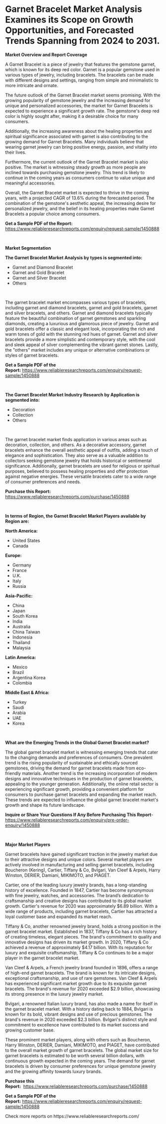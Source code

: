 <p><h1>Garnet Bracelet Market Analysis Examines its Scope on Growth Opportunities, and Forecasted Trends Spanning from 2024 to 2031.</h1></p><p><strong>Market Overview and Report Coverage</strong></p>
<p><p>A Garnet Bracelet is a piece of jewelry that features the gemstone garnet, which is known for its deep red color. Garnet is a popular gemstone used in various types of jewelry, including bracelets. The bracelets can be made with different designs and settings, ranging from simple and minimalistic to more intricate and ornate.</p><p>The future outlook of the Garnet Bracelet market seems promising. With the growing popularity of gemstone jewelry and the increasing demand for unique and personalized accessories, the market for Garnet Bracelets is expected to experience a significant growth rate. The gemstone's deep red color is highly sought after, making it a desirable choice for many consumers.</p><p>Additionally, the increasing awareness about the healing properties and spiritual significance associated with garnet is also contributing to the growing demand for Garnet Bracelets. Many individuals believe that wearing garnet jewelry can bring positive energy, passion, and vitality into their lives.</p><p>Furthermore, the current outlook of the Garnet Bracelet market is also positive. The market is witnessing steady growth as more people are inclined towards purchasing gemstone jewelry. This trend is likely to continue in the coming years as consumers continue to value unique and meaningful accessories.</p><p>Overall, the Garnet Bracelet market is expected to thrive in the coming years, with a projected CAGR of 13.6% during the forecasted period. The combination of the gemstone's aesthetic appeal, the increasing desire for personalized jewelry, and the belief in its healing properties make Garnet Bracelets a popular choice among consumers.</p></p>
<p><strong>Get a Sample PDF of the Report:</strong> <a href="https://www.reliableresearchreports.com/enquiry/request-sample/1450888">https://www.reliableresearchreports.com/enquiry/request-sample/1450888</a></p>
<p>&nbsp;</p>
<p><strong>Market Segmentation</strong></p>
<p><strong>The Garnet Bracelet Market Analysis by types is segmented into:</strong></p>
<p><ul><li>Garnet and Diamond Bracelet</li><li>Garnet and Gold Bracelet</li><li>Garnet and Silver Bracelet</li><li>Others</li></ul></p>
<p>&nbsp;</p>
<p><p>The garnet bracelet market encompasses various types of bracelets, including garnet and diamond bracelets, garnet and gold bracelets, garnet and silver bracelets, and others. Garnet and diamond bracelets typically feature the beautiful combination of garnet gemstones and sparkling diamonds, creating a luxurious and glamorous piece of jewelry. Garnet and gold bracelets offer a classic and elegant look, incorporating the rich and warm tones of gold with the stunning red hues of garnet. Garnet and silver bracelets provide a more simplistic and contemporary style, with the cool and sleek appeal of silver complementing the vibrant garnet stones. Lastly, the "others" market includes any unique or alternative combinations or styles of garnet bracelets.</p></p>
<p><strong>Get a Sample PDF of the Report:</strong>&nbsp;<a href="https://www.reliableresearchreports.com/enquiry/request-sample/1450888">https://www.reliableresearchreports.com/enquiry/request-sample/1450888</a></p>
<p>&nbsp;</p>
<p><strong>The Garnet Bracelet Market Industry Research by Application is segmented into:</strong></p>
<p><ul><li>Decoration</li><li>Collection</li><li>Others</li></ul></p>
<p>&nbsp;</p>
<p><p>The garnet bracelet market finds application in various areas such as decoration, collection, and others. As a decorative accessory, garnet bracelets enhance the overall aesthetic appeal of outfits, adding a touch of elegance and sophistication. They also serve as a valuable addition to collectors seeking gemstone jewelry that holds historical or sentimental significance. Additionally, garnet bracelets are used for religious or spiritual purposes, believed to possess healing properties and offer protection against negative energies. These versatile bracelets cater to a wide range of consumer preferences and needs.</p></p>
<p><strong>Purchase this Report:</strong>&nbsp; <a href="https://www.reliableresearchreports.com/purchase/1450888">https://www.reliableresearchreports.com/purchase/1450888</a></p>
<p>&nbsp;</p>
<p><strong>In terms of Region, the Garnet Bracelet Market Players available by Region are:</strong></p>
<p>
    <p> <strong> North America: </strong>
        <ul>
            <li>United States</li>
            <li>Canada</li>
        </ul>
        </p> 
    <p> <strong> Europe: </strong>
        <ul>
            <li>Germany</li>
            <li>France</li>
            <li>U.K.</li>
            <li>Italy</li>
            <li>Russia</li>
        </ul>
        </p> 
    <p> <strong> Asia-Pacific: </strong>
        <ul>
            <li>China</li>
            <li>Japan</li>
            <li>South Korea</li>
            <li>India</li>
            <li>Australia</li>
            <li>China Taiwan</li>
            <li>Indonesia</li>
            <li>Thailand</li>
            <li>Malaysia</li>
        </ul>
        </p> 
    <p> <strong> Latin America: </strong>
        <ul>
            <li>Mexico</li>
            <li>Brazil</li>
            <li>Argentina Korea</li>
            <li>Colombia</li>
        </ul>
        </p> 
    <p> <strong> Middle East & Africa: </strong>
        <ul>
            <li>Turkey</li>
            <li>Saudi</li>
            <li>Arabia</li>
            <li>UAE</li>
            <li>Korea</li>
        </ul>
    </p>
    </p>
<p>&nbsp;</p>
<p><strong>What are the Emerging Trends in the Global Garnet Bracelet market?</strong></p>
<p><p>The global garnet bracelet market is witnessing emerging trends that cater to the changing demands and preferences of consumers. One prevalent trend is the rising popularity of sustainable and ethically sourced gemstones, driving the demand for garnet bracelets made from eco-friendly materials. Another trend is the increasing incorporation of modern designs and innovative techniques in the production of garnet bracelets, appealing to the younger generation. Additionally, the online retail sector is experiencing significant growth, providing a convenient platform for consumers to purchase garnet bracelets and expanding the market reach. These trends are expected to influence the global garnet bracelet market's growth and shape its future landscape.</p></p>
<p><strong>Inquire or Share Your Questions If Any Before Purchasing This Report</strong>- <a href="https://www.reliableresearchreports.com/enquiry/pre-order-enquiry/1450888">https://www.reliableresearchreports.com/enquiry/pre-order-enquiry/1450888</a></p>
<p>&nbsp;</p>
<p><strong>Major Market Players</strong></p>
<p><p>Garnet bracelets have gained significant traction in the jewelry market due to their attractive designs and unique colors. Several market players are actively involved in manufacturing and selling garnet bracelets, including Boucheron (Kering), Cartier, Tiffany & Co, Bvlgari, Van Cleef & Arpels, Harry Winston, DERIER, Damiani, MIKIMOTO, and PIAGET.</p><p>Cartier, one of the leading luxury jewelry brands, has a long-standing history of excellence. Founded in 1847, Cartier has become synonymous with fine jewelry, watches, and accessories. The brand’s dedication to craftsmanship and creative designs has contributed to its global market growth. Cartier's revenue for 2020 was approximately $6.89 billion. With a wide range of products, including garnet bracelets, Cartier has attracted a loyal customer base and expanded its market reach.</p><p>Tiffany & Co, another renowned jewelry brand, holds a strong position in the garnet bracelet market. Established in 1837, Tiffany & Co has a rich history of creating timeless, elegant pieces. The brand's commitment to quality and innovative designs has driven its market growth. In 2020, Tiffany & Co achieved a revenue of approximately $4.17 billion. With its reputation for luxury and exquisite craftsmanship, Tiffany & Co continues to be a major player in the garnet bracelet market.</p><p>Van Cleef & Arpels, a French jewelry brand founded in 1896, offers a range of high-end garnet bracelets. The brand is known for its intricate designs, exceptional craftsmanship, and use of rare gemstones. Van Cleef & Arpels has experienced significant market growth due to its exquisite garnet bracelets. The brand's revenue for 2020 exceeded $2.9 billion, showcasing its strong presence in the luxury jewelry market.</p><p>Bvlgari, a renowned Italian luxury brand, has also made a name for itself in the garnet bracelet market. With a history dating back to 1884, Bvlgari is known for its bold, vibrant designs and use of precious gemstones. The brand's revenue in 2020 exceeded $2.3 billion. Bvlgari's distinct style and commitment to excellence have contributed to its market success and growing customer base.</p><p>These prominent market players, along with others such as Boucheron, Harry Winston, DERIER, Damiani, MIKIMOTO, and PIAGET, have contributed to the overall market growth of garnet bracelets. The global market size for garnet bracelets is estimated to be worth several billion dollars, with continuous growth expected in the coming years. The demand for garnet bracelets is driven by consumer preferences for unique gemstone jewelry and the growing affinity towards luxury brands.</p></p>
<p><strong>Purchase this Report:</strong>&nbsp;&nbsp;<a href="https://www.reliableresearchreports.com/purchase/1450888">https://www.reliableresearchreports.com/purchase/1450888</a></p>
<p></p>
<p><strong>Get a Sample PDF of the Report:</strong>&nbsp;<a href="https://www.reliableresearchreports.com/enquiry/request-sample/1450888">https://www.reliableresearchreports.com/enquiry/request-sample/1450888</a></p>
<p>Check more reports on https://www.reliableresearchreports.com/</p>
